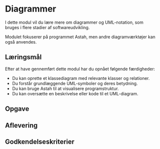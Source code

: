 # Diagrammer
I dette modul vil du lære mere om diagrammer og UML-notation, som bruges i flere stadier af softwareudvikling.

Modulet fokuserer på programmet Astah, men andre diagramværktøjer kan også anvendes.

## Læringsmål
Efter at have gennemført dette modul har du opnået følgende færdigheder:

 - Du kan oprette et klassediagram med relevante klasser og relationer.
 - Du forstår grundlæggende UML-symboler og deres betydning.
 - Du kan bruge Astah til at visualisere programstruktur.
 - Du kan oversætte en beskrivelse eller kode til et UML-diagram.
 
## Opgave

## Aflevering

## Godkendelseskriterier
